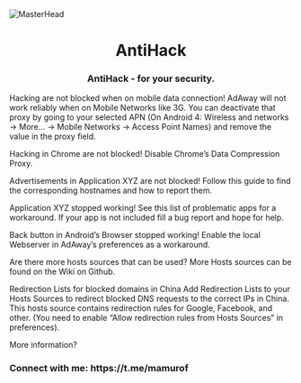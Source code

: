 <img src="https://camo.githubusercontent.com/5b1d292467a7b41f288e50d450674ef3cfb99862405c58b6d440957ae3519c22/68747470733a2f2f666972656261736573746f726167652e676f6f676c65617069732e636f6d2f76302f622f666c6578692d636f64696e672e61707073706f742e636f6d2f6f2f64656d706769372d35323066386435662d363364342d343435332d383832322d6462633134396165323766382e6769663f616c743d6d6564696126746f6b656e3d39316330633762322d393363332d343032392d623031312d316138373033633537333064" alt="MasterHead" data-canonical-src="https://firebasestorage.googleapis.com/v0/b/flexi-coding.appspot.com/o/dempgi7-520f8d5f-63d4-4453-8822-dbc149ae27f8.gif?alt=media&amp;token=91c0c7b2-93c3-4029-b011-1a8703c5730d" style="max-width: 100%; display: inline-block;" data-target="animated-image.originalImage">
<h1 align="center">AntiHack </h1>
<h3 align="center">AntiHack - for your security.</h3>


Hacking are not blocked when on mobile data connection!
AdAway will not work reliably when on Mobile Networks like 3G. You can deactivate that proxy by going to your selected APN (On Android 4: Wireless and networks -> More… -> Mobile Networks -> Access Point Names) and remove the value in the proxy field.

Hacking in Chrome are not blocked!
Disable Chrome’s Data Compression Proxy.

Advertisements in Application XYZ are not blocked!
Follow this guide to find the corresponding hostnames and how to report them.

Application XYZ stopped working!
See this list of problematic apps for a workaround. If your app is not included fill a bug report and hope for help.

Back button in Android’s Browser stopped working!
Enable the local Webserver in AdAway’s preferences as a workaround.

Are there more hosts sources that can be used?
More Hosts sources can be found on the Wiki on Github.

Redirection Lists for blocked domains in China
Add Redirection Lists to your Hosts Sources to redirect blocked DNS requests to the correct IPs in China. This hosts source contains redirection rules for Google, Facebook, and other. (You need to enable “Allow redirection rules from Hosts Sources” in preferences).

More information?

<h3 align="left">Connect with me: https://t.me/mamurof</h3>
<p align="left">
</p>




